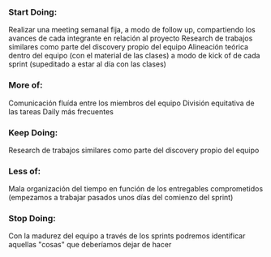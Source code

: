 ### Start Doing:

Realizar una meeting semanal fija, a modo de follow up, compartiendo los avances de cada integrante en relación al proyecto
Research de trabajos similares como parte del discovery propio del equipo
Alineación teórica dentro del equipo (con el material de las clases) a modo de kick of de cada sprint (supeditado a estar al día con las clases)

### More of:

Comunicación fluída entre los miembros del equipo
División equitativa de las tareas
Daily más frecuentes

### Keep Doing:

Research de trabajos similares como parte del discovery propio del equipo

### Less of:

Mala organización del tiempo en función de los entregables comprometidos (empezamos a trabajar pasados unos días del comienzo del sprint)

### Stop Doing:

Con la madurez del equipo a través de los sprints podremos identificar aquellas "cosas" que deberíamos dejar de hacer